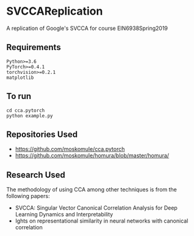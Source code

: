 # SVCCAReplication
A replication of Google's SVCCA for course EIN6938Spring2019

## Requirements
```
Python>=3.6
PyTorch>=0.4.1
torchvision>=0.2.1
matplotlib 
```

## To run
```
cd cca.pytorch
python example.py
```

## Repositories Used
* https://github.com/moskomule/cca.pytorch
* https://github.com/moskomule/homura/blob/master/homura/

## Research Used
The methodology of using CCA among other techniques is from the following papers:
* SVCCA: Singular Vector Canonical Correlation Analysis for Deep Learning Dynamics and Interpretability
* Ights on representational similarity in neural networks with canonical correlation

